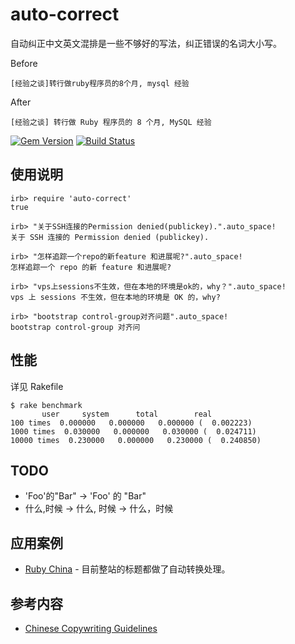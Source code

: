 # auto-correct

自动纠正中文英文混排是一些不够好的写法，纠正错误的名词大小写。

Before

```
[经验之谈]转行做ruby程序员的8个月, mysql 经验
```

After

```
[经验之谈] 转行做 Ruby 程序员的 8 个月, MySQL 经验
```

[![Gem Version](https://badge.fury.io/rb/auto-space.png)](https://rubygems.org/gems/auto-space) [![Build
Status](https://secure.travis-ci.org/huacnlee/auto-space.png?branch=master&.png)](http://travis-ci.org/huacnlee/auto-space)

## 使用说明

```irb
irb> require 'auto-correct'
true

irb> "关于SSH连接的Permission denied(publickey).".auto_space!
关于 SSH 连接的 Permission denied (publickey).

irb> "怎样追踪一个repo的新feature 和进展呢?".auto_space!
怎样追踪一个 repo 的新 feature 和进展呢?

irb> "vps上sessions不生效，但在本地的环境是ok的，why？".auto_space!
vps 上 sessions 不生效，但在本地的环境是 OK 的，why?

irb> "bootstrap control-group对齐问题".auto_space!
bootstrap control-group 对齐问
```

## 性能

详见 Rakefile

```
$ rake benchmark
       user     system      total        real
100 times  0.000000   0.000000   0.000000 (  0.002223)
1000 times  0.030000   0.000000   0.030000 (  0.024711)
10000 times  0.230000   0.000000   0.230000 (  0.240850)
```

## TODO

* 'Foo'的"Bar" -> 'Foo' 的 "Bar"
* 什么,时候 -> 什么, 时候 -> 什么，时候

## 应用案例

* [Ruby China](http://ruby-china.org) - 目前整站的标题都做了自动转换处理。

## 参考内容

* [Chinese Copywriting Guidelines](https://github.com/sparanoid/chinese-copywriting-guidelines)